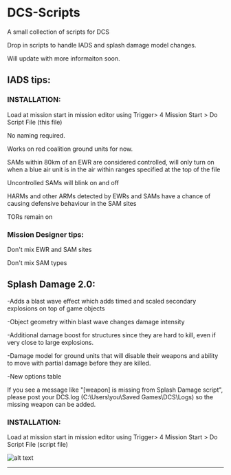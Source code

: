 # DCS-Scripts
A small collection of scripts for DCS


Drop in scripts to handle IADS and splash damage model changes.

Will update with more informaiton soon.

## IADS tips:

### INSTALLATION:
 Load at mission start in mission editor using Trigger> 4 Mission Start > Do Script File (this file)

 No naming required.
 
 Works on red coalition ground units for now.
 
 SAMs within 80km of an EWR are considered controlled, will only turn on when a blue air unit is in the air within ranges specified at the top of the file
 
 Uncontrolled SAMs will blink on and off
 
 HARMs and other ARMs detected by EWRs and SAMs have a chance of causing defensive behaviour in the SAM sites
 
 TORs remain on
 
### Mission Designer tips:
 Don't mix EWR and SAM sites
 
 Don't mix SAM types


## Splash Damage 2.0:

 -Adds a blast wave effect which adds timed and scaled secondary explosions on top of game objects
 
 -Object geometry within blast wave changes damage intensity
 
 -Additional damage boost for structures since they are hard to kill, even if very close to large explosions.
 
 -Damage model for ground units that will disable their weapons and ability to move with partial damage before they are killed.
 
 -New options table 

 
 If you see a message like "[weapon] is missing from Splash Damage script", please post your DCS.log (C:\Users\you\Saved Games\DCS\Logs) so the missing weapon can be added.
 
 ### INSTALLATION:
 Load at mission start in mission editor using Trigger> 4 Mission Start > Do Script File (script file) 
 
 ![alt text](https://github.com/spencershepard/DCS-Scripts/blob/develop/splash%20damage%202.gif?raw=true)
 

----------------------------------------------------------------------------------------------------------------------------------------------------
